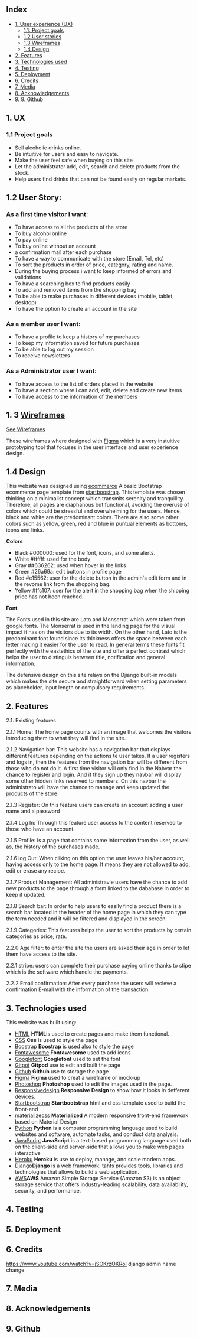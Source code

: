 ## Index 

- <a href="#ux">1. User experience (UX)</a>
  - <a href="#Project">1.1. Project goals</a>
  - <a href="#User-story">1.2 User stories</a>
  - <a href="#Wireframes">1.3 Wireframes</a>
  - <a href="#Design">1.4 Design</a>
- <a href="#Features">2. Features</a>
- <a href="#Technologies">3. Technologies used</a>
- <a href="#Testing">4. Testing</a>
- <a href="#Deployment">5. Deployment</a>
- <a href="#Credits">6. Credits</a>
- <a href="#Media">7. Media</a>
- <a href="#Acknowledgements">8. Acknowledgements</a>
- <a href="#Github">9. 9. Github</a>
<span id="ux"></span>
##  1. UX
<span id="Project"></span>
### 1.1 Project goals
- Sell alcoholic drinks online. 
- Be intuitive for users and easy to navigate.
- Make the user feel safe when buying on this site   
- Let the administrator add, edit, search and delete products from the stock.
- Help users find drinks that can not be found easily on regular markets.



## 1.2 User Story: 
<span id="User-story"></span>
### As a first time visitor I want:

- To have access to all the products of the store
- To buy alcohol online
- To pay online
- To buy online without an account
- a confirmation mail after each purchase
- To have a way to communicate with the store (Email, Tel, etc)  
- To sort the products in order of price, category, rating and name.
- During the buying process i want to keep informed of errors and validations
- To have a searching box to find products easily
- To add and removed items from the shopping bag
- To be able to make purchases in different devices (mobile, tablet, desktop)
- To have the option to create an account in the site


### As a member user I want: 

- To have a profile to keep a history of my purchases
- To keep my information saved for future purchases
- To be able to log out my session
- To receive newsletters 


### As a Administrator user I want: 
 - To have access to the list of orders placed in the website
 - To have a section where i can  add, edit, delete and create new items
 - To have access to the information of the members 





## 1. 3  [Wireframes ](/wireframes/MS4.png)
[See Wireframes ](/wireframes/MS4.png)
<span id="Wireframes"></span>

These wireframes where designed  with [Figma](https://www.figma.com/file/4KmzBdwzyrvZAVXoKUaZVM/MS4?node-id=0%3A1)
which is a very instuitive prototyping tool that focuses in the user interface and user experience design.

## 1.4 Design
<span id="Design"></span>
This website was designed using [ecommerce](https://startbootstrap.com/templates/ecommerce)
A basic Bootstrap ecommerce page template from [startboostrap](https://startbootstrap.com/).
This template was chosen thinking on a minimalist 
concept which transmits serenity and tranquillity. Therefore, all pages are diaphanous but functional, avoiding the overuse of colors which could be stressful  and overwhelming for the users.
Hence, black and  white are the predominant colors. There are also some other colors such as yellow, green, red and blue in puntual elements as bottoms, icons and links.

**Colors**
- Black #000000: used for the font, icons, and some alerts.
- White #ffffff: used for the body  
- Gray ##636262: used when hover in the links 
- Green #26a69a: edit buttons in profile page
- Red #e15562: user for the delete button in the admin's edit form and in the revome link from the shopping bag. 
- Yellow #ffc107: user for the alert in the shopping bag when the shipping price has not been reached.

**Font**

The Fonts used in this site are Lato and Monserrat which were taken from google.fonts. The Monserrat is used in the landing page for the visual impact it has on the visitors due to its width. On the other hand, Lato is the predominant font found since its thickness offers the space between each letter making it easier for the user to read. In general terms these fonts fit perfectly with the eastethics of the site and offer a perfect contrast which helps the user to distinguis between title, notification and general information.

The defensive design on this site relays on the Djiango built-in models which makes the site secure and straightforward when setting parameters as placeholder, input length or compulsory requirements. 





## 2. Features
<span id="Features"></span>

2.1. Existing features

2.1.1 Home:
The home page counts with an image that welcomes the visitors introducing them to what they will find in the site.  

2.1.2 Navigation bar:
This website has a navigation bar that displays different features depending on the actions te user takes. If a user registers and logs in, then the features from the navigation bar will be different from those who do not do it. A first time visitor will only find in the Nabvar the chance to register and login. And if they sign up they navbar will display some other hidden links reserved to members. On this navbar the administrato will have the chance to manage and keep updated the products of the store.

2.1.3 Register:
On this feature users can create an account adding a user name and a password

2.1.4 Log In:
Through this feature user access to the content reserved to those who have an account.

2.1.5 Profile:
Is a page that contains some information from the user, as well as, the history of the purchases made. 

2.1.6 log Out:
When cliking on this option the user leaves his/her account, having access only to the home page. It means they are not allowed to add, edit or erase any recipe.

2.1.7 Product Management:
All administravie users have the chance to add new products to the page through a form linked to the dababase in order to keep it updated.

2.1.8 Search bar:
In order to help users to easily find a product there is a search bar located in the header of the home page in which they can type the term needed and it will be filtered and displayed in the screen.

2.1.9 Categories:
This features helps the user to sort the products by certain categories as price, rate.

2.2.0 Age filter: 
to enter the site the users are asked their age in order to let them have access to the site. 

2.2.1 stripe:
users can complete their purchase paying online thanks to stipe which is the software which handle the payments.

2.2.2 Email confirmation: 
After every purchase the users will recieve a confirmation E-mail with the information of the transaction.

## 3. Technologies used
<span id="Technologies"></span>
This website was built using:
- [HTML](https://html.com) **HTML**is used to create pages and make them functional.
- [CSS](https://css3.com) **Css** is used to style the page
- [Boostrap](https://Boostrap.com) **Boostrap** is used also to style the page
- [Fontawesome](https://fontawesome.com/) **Fontawesome** used to add icons
- [Googlefont](https://fonts.google.com/) **Googlefont** used to set the font
- [Gitpot](http://gitpod.io/) **Gitpod** use to edit and built the page
- [Github](http://github.com/) **Github** use to storage the page 
- [Figma](http://figma.com/) **Figma** used to creat a wireframe or mock-up 
- [Photoshop](http://photoshop.com/) **Photoshop** used to edit the images used in the page. 
- [Responsivedesign](http://ami.responsivedesign.is/) **Responsive Design** to show how it looks in defferent devices. 
- [Startbootstrap](https://startbootstrap.com/templates/ecommerce) **Startbootstrap** html and css template used to build the front-end
 - [materializecss](https://materializecss.com/) **Materialized** A modern responsive front-end framework based on Material Design 
 - [Python](https://www.python.org/) **Python** is a computer programming language used to build websites and software, automate tasks, and conduct data analysis.
 - [JavaScript](https://www.javascript.com/) **JavaScript** is a text-based programming language used both on the client-side and server-side that allows you to make web pages interactive 
- [Heroku](https://www.heroku.com/) **Heroku** is use to deploy, manage, and scale modern apps.
- [Django](https://www.django.com/)**Django** is a web framework. tahts provides tools, libraries and technologies that allows to build a web application.
- [AWS](https://www.AWS.com/)**AWS** Amazon Simple Storage Service (Amazon S3) is an object storage service that offers industry-leading scalability, data availability, security, and performance.
## 4. Testing 
<span id="Testing"></span>

## 5.  Deployment
<span id=" Deployment"></span>

##  6. Credits
<span id="Credits"></span>
https://www.youtube.com/watch?v=jSOKrzOKRoI
django admin name change 

## 7. Media
<span id="Media"></span>

## 8. Acknowledgements
<span id="Acknowledgements"></span>

## 9. Github
<span id="Github"></span>



